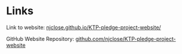 # Links
Link to website: [njclose.github.io/KTP-pledge-project-website/](https://njclose.github.io/KTP-pledge-project-website/)

GitHub Website Repository: [github.com/njclose/KTP-pledge-project-website](https://github.com/njclose/KTP-pledge-project-website)
